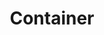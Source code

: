---
layout: pattern.njk
tags: 
    - mobile_fr
    - mobile_components_fr
    - page
key: container-mobile_fr
title: Container
parent: components-mobile_fr
image: mobile/overview/container.webp
keywords: container, content, footer, header
order: 35
availablelanguages: 
    - de
    - en
---